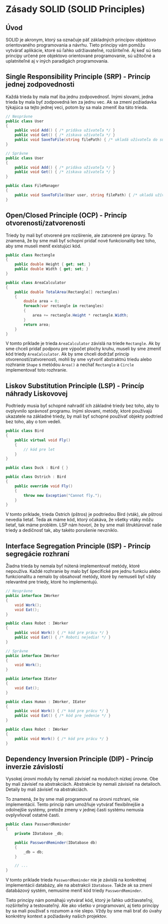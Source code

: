 # Zásady SOLID (SOLID Principles)

## Úvod

SOLID je akronym, ktorý sa označuje päť základných princípov objektovo orientovaného programovania a návrhu. Tieto princípy vám pomôžu vytvárať aplikácie, ktoré sú ľahko udržiavateľné, rozšíriteľné. Aj keď sú tieto princípy určené pre objektovo orientované programovanie, sú užitočné a uplatniteľné aj v iných paradigách programovania.

## Single Responsibility Principle (SRP) - Princíp jednej zodpovednosti

Každá trieda by mala mať iba jednu zodpovednosť. Inými slovami, jedna trieda by mala byť zodpovedná len za jednu vec. Ak sa zmení požiadavka týkajúca sa tejto jednej veci, potom by sa mala zmeniť iba táto trieda.

```csharp
// Nesprávne
public class User
{
    public void Add() { /* pridáva užívateľa */ }
    public void Get() { /* získava užívateľa */ }
    public void SaveToFile(string filePath) { /* ukladá užívateľa do súboru */ }
}

// Správne
public class User
{
    public void Add() { /* pridáva užívateľa */ }
    public void Get() { /* získava užívateľa */ }
}

public class FileManager
{
    public void SaveToFile(User user, string filePath) { /* ukladá užívateľa do súboru */ }
}
```

## Open/Closed Principle (OCP) - Princíp otvorenosti/zatvorenosti

Triedy by mali byť otvorené pre rozšírenie, ale zatvorené pre úpravy. To znamená, že by sme mali byť schopní pridať nové funkcionality bez toho, aby sme museli meniť existujúci kód.

```csharp
public class Rectangle
{
    public double Height { get; set; }
    public double Width { get; set; }
}

public class AreaCalculator
{
    public double TotalArea(Rectangle[] rectangles)
    {
        double area = 0;
        foreach(var rectangle in rectangles)
        {
            area += rectangle.Height * rectangle.Width;
        }
        return area;
    }
}
```

V tomto príklade je trieda `AreaCalculator` závislá na triede `Rectangle`. Ak by sme chceli pridať podporu pre výpočet plochy kruhu, museli by sme zmeniť kód triedy `AreaCalculator`. Ak by sme chceli dodržať princíp otvorenosti/zatvorenosti, mohli by sme vytvoriť abstraktnú triedu alebo rozhranie `Shape` s metódou `Area()` a nechať `Rectangle` a `Circle` implementovať toto rozhranie.

## Liskov Substitution Principle (LSP) - Princíp náhrady Liskovovej

Podtriedy musia byť schopné nahradiť ich základné triedy bez toho, aby to ovplyvnilo správnosť programu. Inými slovami, metódy, ktoré používajú ukazatele na základné triedy, by mali byť schopné používať objekty podtried bez toho, aby o tom vedeli.

```csharp
public class Bird
{
    public virtual void Fly() 
    {
        // kód pre let
    }
}

public class Duck : Bird { }

public class Ostrich : Bird
{
    public override void Fly() 
    {
        throw new Exception("Cannot fly.");
    }
}
```

V tomto príklade, trieda Ostrich (pštros) je podtriedou Bird (vták), ale pštrosi nevedia lietať. Teda ak máme kód, ktorý očakáva, že všetky vtáky môžu lietať, tak máme problém. LSP nám hovorí, že by sme mali štruktúrovať naše triedy a dedičnosť tak, aby takéto porušenie nevzniklo.

## Interface Segregation Principle (ISP) - Princíp segregácie rozhraní

Žiadna trieda by nemala byť nútená implementovať metódy, ktoré nepoužíva. Každé rozhranie by malo byť špecifické pre jednu funkciu alebo funkcionalitu a nemalo by obsahovať metódy, ktoré by nemuseli byť vždy relevantné pre triedy, ktoré ho implementujú.

```csharp
// Nesprávne
public interface IWorker
{
    void Work();
    void Eat();
}

public class Robot : IWorker
{
    public void Work() { /* kód pre prácu */ }
    public void Eat() { /* Roboti nejedia! */ }
}

// Správne
public interface IWorker
{
    void Work();
}

public interface IEater
{
    void Eat();
}

public class Human : IWorker, IEater
{
    public void Work() { /* kód pre prácu */ }
    public void Eat() { /* kód pre jedenie */ }
}

public class Robot : IWorker
{
    public void Work() { /* kód pre prácu */ }
}
```

## Dependency Inversion Principle (DIP) - Princíp inverzie závislostí

Vysokej úrovni moduly by nemali závisieť na moduloch nízkej úrovne. Obe by mali závisieť na abstrakciách. Abstrakcie by nemali závisieť na detailoch. Detaily by mali závisieť na abstrakciách.

To znamená, že by sme mali programovať na úrovni rozhraní, nie implementácií. Tento princíp nám umožňuje vytvárať flexibilnejšie a odolnejšie systémy, pretože zmeny v jednej časti systému nemusia ovplyvňovať ostatné časti.

```csharp
public class PasswordReminder
{
    private IDatabase _db;

    public PasswordReminder(IDatabase db)
    {
        _db = db;
    }

    // ...
}
```

V tomto príklade trieda `PasswordReminder` nie je závislá na konkrétnej implementácii databázy, ale na abstrakcii `IDatabase`. Takže ak sa zmení databázový systém, nemusíme meniť kód triedy `PasswordReminder`.

Tieto princípy nám pomáhajú vytvárať kód, ktorý je ľahko udržiavateľný, rozšíriteľný a testovateľný. Ale ako všetko v programovaní, aj tieto princípy by sa mali používať s rozumom a nie slepo. Vždy by sme mali brať do úvahy konkrétny kontext a požiadavky našich projektov.
